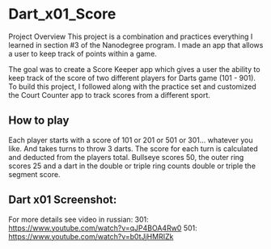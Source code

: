 # Dart_x01_Score

Project Overview
This project is a combination and practices everything I learned in section #3 of the Nanodegree program. I made an app that allows a user to keep track of points within a game.

The goal was to create a Score Keeper app which gives a user the ability to keep track of the score of two different players for Darts game (101 - 901). 
To build this project, I followed along with the practice set and customized the Court Counter app to track scores from a different sport.

## How to play

Each player starts with a score of 101 or 201 or 501 or 301... whatever you like. And takes turns to throw 3 darts. 
The score for each turn is calculated and deducted from the players total. Bullseye scores 50, the outer ring scores 25 and a dart in the double or triple ring counts double or triple the segment score.

## Dart x01 Screenshot:

For more details see video in russian:
301: https://www.youtube.com/watch?v=qJP4BOA4Rw0
501: https://www.youtube.com/watch?v=b0tJjHMRIZk
